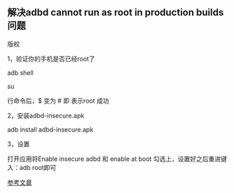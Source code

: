 ## 解决adbd cannot run as root in production builds问题

版权

1，验证你的手机是否已经root了

adb shell

su

行命令后，$ 变为 # 即 表示root 成功

2，安装adbd-insecure.apk

adb install adbd-insecure.apk

3，设置

打开应用将Enable insecure adbd 和 enable at boot 勾选上，设置好之后重进键入：adb root即可

[参考文章](https://blog.csdn.net/hlllmr1314/article/details/52217128)